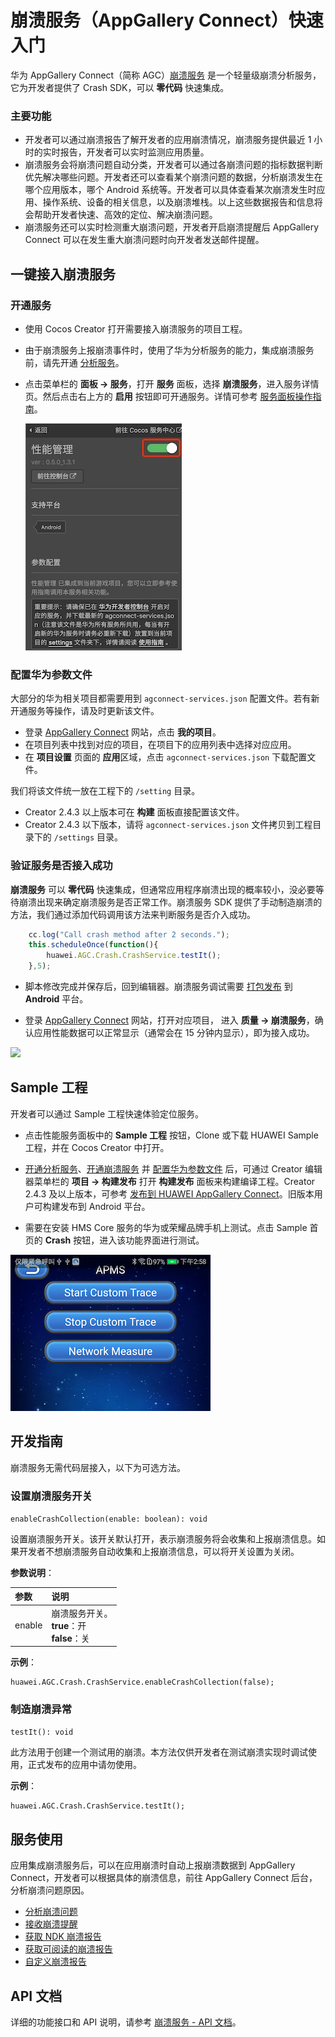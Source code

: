 # 崩溃服务（AppGallery Connect）快速入门

华为 AppGallery Connect（简称 AGC）[崩溃服务](https://developer.huawei.com/consumer/cn/doc/development/AppGallery-connect-Guides/agc-crash-introduction) 是一个轻量级崩溃分析服务，它为开发者提供了 Crash SDK，可以 **零代码** 快速集成。

### 主要功能

- 开发者可以通过崩溃报告了解开发者的应用崩溃情况，崩溃服务提供最近 1 小时的实时报告，开发者可以实时监测应用质量。
- 崩溃服务会将崩溃问题自动分类，开发者可以通过各崩溃问题的指标数据判断优先解决哪些问题。开发者还可以查看某个崩溃问题的数据，分析崩溃发生在哪个应用版本，哪个 Android 系统等。开发者可以具体查看某次崩溃发生时应用、操作系统、设备的相关信息，以及崩溃堆栈。以上这些数据报告和信息将会帮助开发者快速、高效的定位、解决崩溃问题。
- 崩溃服务还可以实时检测重大崩溃问题，开发者开启崩溃提醒后 AppGallery Connect 可以在发生重大崩溃问题时向开发者发送邮件提醒。

## 一键接入崩溃服务

### 开通服务

- 使用 Cocos Creator 打开需要接入崩溃服务的项目工程。

- 由于崩溃服务上报崩溃事件时，使用了华为分析服务的能力，集成崩溃服务前，请先开通 [分析服务](./hms-analytics.md#开通服务)。

- 点击菜单栏的 **面板 -> 服务**，打开 **服务** 面板，选择 **崩溃服务**，进入服务详情页。然后点击右上方的 **启用** 按钮即可开通服务。详情可参考 [服务面板操作指南](./user-guide.md)。

    ![](agc-apm/apm-provisioning.jpeg)

### 配置华为参数文件

大部分的华为相关项目都需要用到 `agconnect-services.json` 配置文件。若有新开通服务等操作，请及时更新该文件。

- 登录 [AppGallery Connect](https://developer.huawei.com/consumer/cn/service/josp/agc/index.html) 网站，点击 **我的项目**。
- 在项目列表中找到对应的项目，在项目下的应用列表中选择对应应用。
- 在 **项目设置** 页面的 **应用**区域，点击 `agconnect-services.json` 下载配置文件。

我们将该文件统一放在工程下的 `/setting` 目录。

- Creator 2.4.3 以上版本可在 **构建** 面板直接配置该文件。
- Creator 2.4.3 以下版本，请将 `agconnect-services.json` 文件拷贝到工程目录下的 `/settings` 目录。

### 验证服务是否接入成功

**崩溃服务** 可以 **零代码** 快速集成，但通常应用程序崩溃出现的概率较小，没必要等待崩溃出现来确定崩溃服务是否正常工作。崩溃服务 SDK 提供了手动制造崩溃的方法，我们通过添加代码调用该方法来判断服务是否介入成功。

```js
    cc.log("Call crash method after 2 seconds.");
    this.scheduleOnce(function(){
        huawei.AGC.Crash.CrashService.testIt();
    },5);
```

- 脚本修改完成并保存后，回到编辑器。崩溃服务调试需要 [打包发布](../publish/publish-native.md) 到 **Android** 平台。

- 登录 [AppGallery Connect](https://developer.huawei.com/consumer/cn/service/josp/agc/index.html) 网站，打开对应项目， 进入 **质量 -> 崩溃服务**，确认应用性能数据可以正常显示（通常会在 15 分钟内显示），即为接入成功。

![](agc-crash/crash-console.jpeg)

## Sample 工程

开发者可以通过 Sample 工程快速体验定位服务。

- 点击性能服务面板中的 **Sample 工程** 按钮，Clone 或下载 HUAWEI Sample 工程，并在 Cocos Creator 中打开。

- [开通分析服务](./hms-analytics.md#开通服务)、[开通崩溃服务](#开通服务) 并 [配置华为参数文件](#配置华为参数文件) 后，可通过 Creator 编辑器菜单栏的 **项目 -> 构建发布** 打开 **构建发布** 面板来构建编译工程。Creator 2.4.3 及以上版本，可参考 [发布到 HUAWEI AppGallery Connect](../publish/publish-huawei-agc.md)。旧版本用户可构建发布到 Android 平台。

- 需要在安装 HMS Core 服务的华为或荣耀品牌手机上测试。点击 Sample 首页的 **Crash** 按钮，进入该功能界面进行测试。

![](agc-crash/crash-provisioning.png)

## 开发指南

崩溃服务无需代码层接入，以下为可选方法。

### 设置崩溃服务开关

`enableCrashCollection(enable: boolean): void`

设置崩溃服务开关。该开关默认打开，表示崩溃服务将会收集和上报崩溃信息。如果开发者不想崩溃服务自动收集和上报崩溃信息，可以将开关设置为关闭。

**参数说明**：

| 参数 | 说明 |  
| :---------- | :------------- |  
|  enable    | 崩溃服务开关。<br>**true**：开<br>**false**：关 | 

**示例**：

```
huawei.AGC.Crash.CrashService.enableCrashCollection(false);
```

### 制造崩溃异常

`testIt(): void`

此方法用于创建一个测试用的崩溃。本方法仅供开发者在测试崩溃实现时调试使用，正式发布的应用中请勿使用。

**示例**：

```
huawei.AGC.Crash.CrashService.testIt();
```

## 服务使用

应用集成崩溃服务后，可以在应用崩溃时自动上报崩溃数据到 AppGallery Connect，开发者可以根据具体的崩溃信息，前往 AppGallery Connect 后台，分析崩溃问题原因。

- [分析崩溃问题](https://developer.huawei.com/consumer/cn/doc/development/AppGallery-connect-Guides/agc-crash-locate)
- [接收崩溃提醒](https://developer.huawei.com/consumer/cn/doc/development/AppGallery-connect-Guides/agc-crash-notice)
- [获取 NDK 崩溃报告](https://developer.huawei.com/consumer/cn/doc/development/AppGallery-connect-Guides/agc-crash-report)
- [获取可阅读的崩溃报告](https://developer.huawei.com/consumer/cn/doc/development/AppGallery-connect-Guides/agc-crash-mapping)
- [自定义崩溃报告](https://developer.huawei.com/consumer/cn/doc/development/AppGallery-connect-Guides/agc-crash-customreport)

## API 文档

详细的功能接口和 API 说明，请参考 [崩溃服务 - API 文档](https://docs.cocos.com/service/api/modules/huawei.agc.crash.html)。


